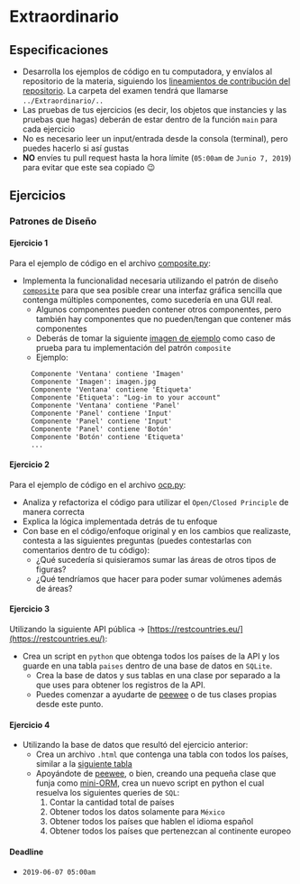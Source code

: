 # Extraordinario

## Especificaciones

* Desarrolla los ejemplos de código en tu computadora, y envíalos al repositorio de la materia, siguiendo los [lineamientos de contribución del repositorio](https://github.com/AnhellO/DAS_Sistemas#contributing). La carpeta del examen tendrá que llamarse `../Extraordinario/..`
* Las pruebas de tus ejercicios (es decir, los objetos que instancies y las pruebas que hagas) deberán de estar dentro de la función `main` para cada ejercicio
* No es necesario leer un input/entrada desde la consola (terminal), pero puedes hacerlo si así gustas
* **NO** envíes tu pull request hasta la hora límite (`05:00am` de `Junio 7, 2019`) para evitar que este sea copiado :wink:

## Ejercicios

### Patrones de Diseño

#### Ejercicio 1

Para el ejemplo de código en el archivo [composite.py](composite.py):

* Implementa la funcionalidad necesaria utilizando el patrón de diseño [`composite`](https://sourcemaking.com/design_patterns/composite) para que sea posible crear una interfaz gráfica sencilla que contenga múltiples componentes, como sucedería en una GUI real.
  * Algunos componentes pueden contener otros componentes, pero también hay componentes que no pueden/tengan que contener más componentes
  * Deberás de tomar la siguiente [imagen de ejemplo](https://semantic-ui.com/images/examples/login.png) como caso de prueba para tu implementación del patrón `composite`
  * Ejemplo:
  ```
    Componente 'Ventana' contiene 'Imagen'
    Componente 'Imagen': imagen.jpg
    Componente 'Ventana' contiene 'Etiqueta'
    Componente 'Etiqueta': "Log-in to your account"
    Componente 'Ventana' contiene 'Panel'
    Componente 'Panel' contiene 'Input'
    Componente 'Panel' contiene 'Input'
    Componente 'Panel' contiene 'Botón'
    Componente 'Botón' contiene 'Etiqueta'
    ...
  ```

#### Ejercicio 2

Para el ejemplo de código en el archivo [ocp.py](ocp.py):

* Analiza y refactoriza el código para utilizar el `Open/Closed Principle` de manera correcta
* Explica la lógica implementada detrás de tu enfoque
* Con base en el código/enfoque original y en los cambios que realizaste, contesta a las siguientes preguntas (puedes contestarlas con comentarios dentro de tu código):
  * ¿Qué sucedería si quisieramos sumar las áreas de otros tipos de figuras?
  * ¿Qué tendríamos que hacer para poder sumar volúmenes además de áreas?

#### Ejercicio 3

Utilizando la siguiente API pública -> [https://restcountries.eu/](https://restcountries.eu/):

* Crea un script en `python` que obtenga todos los países de la API y los guarde en una tabla `paises` dentro de una base de datos en `SQLite`.
  * Crea la base de datos y sus tablas en una clase por separado a la que uses para obtener los registros de la API.
  * Puedes comenzar a ayudarte de [peewee](https://github.com/coleifer/peewee) o de tus clases propias desde este punto.

#### Ejercicio 4

* Utilizando la base de datos que resultó del ejercicio anterior:
  * Crea un archivo `.html` que contenga una tabla con todos los países, similar a la [siguiente tabla](https://es.wikipedia.org/wiki/Anexo:Pa%C3%ADses#Pa%C3%ADses)
  * Apoyándote de [peewee](https://github.com/coleifer/peewee), o bien, creando una pequeña clase que funja como [mini-ORM](https://www.fullstackpython.com/object-relational-mappers-orms.html), crea un nuevo script en python el cual resuelva los siguientes queries de `SQL`:
    1. Contar la cantidad total de países
    2. Obtener todos los datos solamente para `México`
    3. Obtener todos los países que hablen el idioma español
    4. Obtener todos los países que pertenezcan al continente europeo


#### Deadline

* `2019-06-07 05:00am`